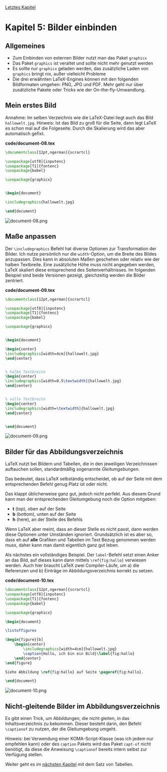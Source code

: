 [Letztes Kapitel](Kapitel4.md)

# Kapitel 5: Bilder einbinden

## Allgemeines

* Zum Einbinden von externen Bilder nutzt man das Paket `graphicx`
* Das Paket `graphics` ist veraltet und sollte nicht mehr genutzt werden
* Es sollte nur `graphicx` geladen werden, das zusätzliche Laden von `graphics` bringt nix, außer vielleicht Probleme
* Die drei erwähnten LaTeX-Engines können mit den folgenden Bildformaten umgehen: PNG, JPG und PDF. Mehr geht nur über zusätzliche Pakete oder Tricks wie der On-the-fly-Umwandlung.

## Mein erstes Bild

Annahme: Im selben Verzeichnis wie die LaTeX-Datei liegt auch das Bild `hallowelt.jpg`. Hinweis: Ist das Bild zu groß für die Seite, dann legt LaTeX es schon mal auf die Folgeseite. Durch die Skalierung wird das aber automatisch gefixt.

**code/document-08.tex**

```latex
\documentclass[12pt,ngerman]{scrartcl}

\usepackage[utf8]{inputenc}
\usepackage[T1]{fontenc}
\usepackage{babel}

\usepackage{graphicx}


\begin{document}

\includegraphics{hallowelt.jpg}

\end{document}
```

![document-08.png](./code/document-08.png)

## Maße anpassen

Der  `\includegraphics` Befehl hat diverse Optionen zur Transformation der Bilder. Ich nutze persönlich nur die `width`-Option, um die Breite des Bildes anzupassen. Dies kann in absoluten Maßen geschehen oder relativ wie der halben Textbreite. Eine zusätzliche Höhe muss nicht angegeben werden, LaTeX skaliert diese entsprechend des Seitenverhältnisses. Im folgenden Beispiel sind beide Versionen gezeigt, gleichzeitig werden die Bilder zentriert.

**code/document-09.tex**

```latex
\documentclass[12pt,ngerman]{scrartcl}

\usepackage[utf8]{inputenc}
\usepackage[T1]{fontenc}
\usepackage{babel}

\usepackage{graphicx}


\begin{document}

\begin{center}
\includegraphics[width=4cm]{hallowelt.jpg}
\end{center}


% halbe Textbreite
\begin{center}
\includegraphics[width=0.5\textwidth]{hallowelt.jpg}
\end{center}


% volle Textbreite
\begin{center}
\includegraphics[width=\textwidth]{hallowelt.jpg}
\end{center}


\end{document}
```

![document-09.png](./code/document-09.png)

## Bilder für das Abbildungsverzeichnis

LaTeX nutzt bei Bildern und Tabellen, die in den jeweiligen Verzeichnissen auftauchen sollen, standardmäßig sogenannte _Gleitumgebungen_.

Das bedeutet, dass LaTeX selbständig entscheidet, ob auf der Seite mit dem entsprechenden Befehl genug Platz ist oder nicht.

Das klappt üblicherweise ganz gut, jedoch nicht perfekt. Aus diesem Grund kann man der entsprechenden Gleitumgebung noch die Option mitgeben:

* **t** (top), oben auf der Seite
* **b** (bottom), unten auf der Seite
* **h** (here), an der Stelle des Befehls

Wenn LaTeX aber meint, dass an dieser Stelle es nicht passt, dann werden diese Optionen unter Umständen ignoriert. Grundsätzlich ist es aber so, dass eh auf **alle** Grafiken und Tabellen im Text Bezug genommen werden muss, daher kann man damit eigentlich ganz gut leben.

Als nächstes ein vollständiges Beispiel. Der  `label`-Befehl setzt einen Anker an das Bild, auf dieses kann dann mittels `\ref{fig:hallo}` verwiesen werden. Auch hier braucht LaTeX zwei Compiler-Läufe, um a) die Referenzen und b) Einträge im Abbildungsverzeichnis korrekt zu setzen.

**code/document-10.tex**

```latex
\documentclass[12pt,ngerman]{scrartcl}
\usepackage[utf8]{inputenc}
\usepackage[T1]{fontenc}
\usepackage{babel}

\usepackage{graphicx}

\begin{document}

\listoffigures

\begin{figure}[b]
    \begin{center}
        \includegraphics[width=4cm]{hallowelt.jpg}
        \caption{Hallo, ich bin ein Bild}\label{fig:hallo}
    \end{center}
\end{figure}

Siehe Abbildung \ref{fig:hallo} auf Seite \pageref{fig:hallo}.

\end{document}
```

![document-10.png](./code/document-10.png)

## Nicht-gleitende Bilder im Abbildungsverzeichnis

Es gibt einen Trick, um Abbildungen, die nicht gleiten, in das Inhaltsverzeichnis zu bekommen. Dieser besteht darin, den Befehl `\captionof` zu nutzen, der die Gleitumgebung umgeht.

Hinweis: bei Verwendung einer KOMA-Script-Klasse (was ich jedem nur empfehlen kann) oder des `caption` Pakets wird das Paket `capt-of` nicht benötigt, da diese die Anweisung `\captionof` bereits intern selbst zur Verfügung stellen.

Weiter geht es im [nächsten Kapitel](Kapitel6.md) mit dem Satz von Tabellen.
